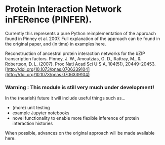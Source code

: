 Protein Interaction Network inFERence (PINFER).
===============================

Currently this represents a pure Python reimplementation of the approach found in Pinney et al. 2007. Full explanation of the approach can be found in the original paper, and (in time) in examples here.

Reconstruction of ancestral protein interaction networks for the bZIP transcription factors.
Pinney, J. W., Amoutzias, G. D., Rattray, M., & Robertson, D. L. (2007).
Proc Natl Acad Sci U S A, 104(51), 20449–20453.
[http://doi.org/10.1073/pnas.0706339104](http://doi.org/10.1073/pnas.0706339104)

###  Warning : This module is still very much under development!

In the (nearish) future it will include useful things such as...

* (more) unit testing
* example Jupyter notebooks
* novel functionality to enable more flexible inference of protein interaction histories

When possible, advances on the original approach will be made available here.

